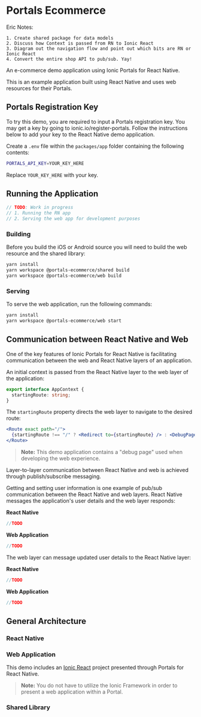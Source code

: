 # Portals Ecommerce

Eric Notes:

```
1. Create shared package for data models
2. Discuss how Context is passed from RN to Ionic React
3. Diagram out the navigation flow and point out which bits are RN or Ionic React
4. Convert the entire shop API to pub/sub. Yay!
```

An e-commerce demo application using Ionic Portals for React Native.

This is an example application built using React Native and uses web resources for their Portals.

## Portals Registration Key

To try this demo, you are required to input a Portals registration key. You may get a key by going to ionic.io/register-portals. Follow the instructions below to add your key to the React Native demo application.

Create a `.env` file within the `packages/app` folder containing the following contents:

```bash
PORTALS_API_KEY=YOUR_KEY_HERE
```

Replace `YOUR_KEY_HERE` with your key.

## Running the Application

```javascript
// TODO: Work in progress
// 1. Running the RN app
// 2. Serving the web app for development purposes
```

### Building

Before you build the iOS or Android source you will need to build the web resource and the shared library:

```bash
yarn install
yarn workspace @portals-ecommerce/shared build
yarn workspace @portals-ecommerce/web build
```

### Serving

To serve the web application, run the following commands:

```bash
yarn install
yarn workspace @portals-ecommerce/web start
```

## Communication between React Native and Web

One of the key features of Ionic Portals for React Native is facilitating communication between the web and React Native layers of an application.

An initial context is passed from the React Native layer to the web layer of the application:

```typescript
export interface AppContext {
  startingRoute: string;
}
```

The `startingRoute` property directs the web layer to navigate to the desired route:

```jsx
<Route exact path="/">
  {startingRoute !== "/" ? <Redirect to={startingRoute} /> : <DebugPage />}
</Route>
```

> **Note:** This demo application contains a "debug page" used when developing the web experience.

Layer-to-layer communication between React Native and web is achieved through publish/subscribe messaging.

Getting and setting user information is one example of pub/sub communication between the React Native and web layers. React Native messages the application's user details and the web layer responds:

**React Native**

```typescript
//TODO
```

**Web Application**

```typescript
//TODO
```

The web layer can message updated user details to the React Native layer:

**React Native**

```typescript
//TODO
```

**Web Application**

```typescript
//TODO
```

## General Architecture

### React Native

### Web Application

This demo includes an [Ionic React](https://ionicframework.com/docs/react) project presented through Portals for React Native.

> **Note:** You do not have to utilize the Ionic Framework in order to present a web application within a Portal.

### Shared Library
